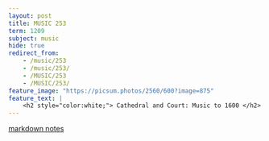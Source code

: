 ```yaml
---
layout: post
title: MUSIC 253
term: 1209
subject: music
hide: true
redirect_from:
    - /music/253
    - /music/253/
    - /MUSIC/253
    - /MUSIC/253/
feature_image: "https://picsum.photos/2560/600?image=875"
feature_text: |
    <h2 style="color:white;"> Cathedral and Court: Music to 1600 </h2>
---
```


 [markdown notes](/md/1209/music253/)
